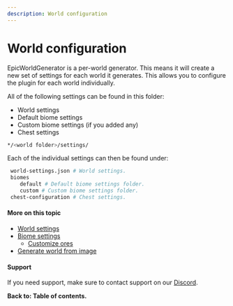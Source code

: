 ```yaml
---
description: World configuration
---
```


# World configuration

EpicWorldGenerator is a per-world generator. This means it will create a new set of settings for each world it generates. This allows you to configure the plugin for each world individually.

All of the following settings can be found in this folder:

* World settings
* Default biome settings
* Custom biome settings \(if you added any\)
* Chest settings

```bash
*/<world folder>/settings/
```

Each of the individual settings can then be found under:

```bash
 world-settings.json # World settings.
 biomes
    default # Default biome settings folder.
    custom # Custom biome settings folder.
 chest-configuration # Chest settings.
```

#### More on this topic

* [World settings](https://docs.dynamic-bytes.com/world-settings)
* [Biome settings](https://docs.dynamic-bytes.com/beginner/customise-ores)
  * [Customize ores](https://docs.dynamic-bytes.com/beginner/customise-ores)
* [Generate world from image](https://docs.dynamic-bytes.com/beginner/generate-world-from-image)

#### Support

If you need support, make sure to contact support on our [Discord](https://discord.gg/Jq3ecb3).

**Back to: Table of contents.**

